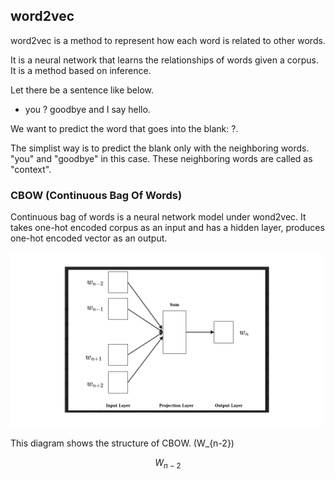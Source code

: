 ## word2vec

word2vec is a method to represent how each word is related to other words.

It is a neural network that learns the relationships of words given a corpus. It is a method based on inference.

Let there be a sentence like below.


- you ? goodbye and I say hello.

We want to predict the word that goes into the blank: ?.

The simplist way is to predict the blank only with the neighboring words. 
"you" and "goodbye" in this case. These neighboring words are called as "context".


### CBOW (Continuous Bag Of Words)

Continuous bag of words is a neural network model under wond2vec. It takes one-hot encoded corpus as an input and has a hidden layer, produces one-hot encoded vector as an output.

<!-- ![CBOW diagram](images/CBOW.png) This is how to make comment in HTML -->
<img src="images/CBOW.png" alt="CBOW diagram" width="500"/>

This diagram shows the structure of CBOW. \(W_{n-2}\)

$$
W_{n-2}
$$

